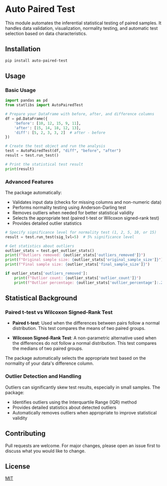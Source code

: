 # Auto Paired Test

This module automates the inferential statistical testing of paired samples. It handles data validation, visualization, normality testing, and automatic test selection based on data characteristics.

## Installation

```bash
pip install auto-paired-test
```

## Usage

### Basic Usage

```python
import pandas as pd
from statlibs import AutoPairedTest

# Prepare your DataFrame with before, after, and difference columns
df = pd.DataFrame({
    'before': [10, 12, 15, 9, 11],
    'after': [15, 14, 18, 12, 13],
    'diff': [5, 2, 3, 3, 2]  # after - before
})

# Create the test object and run the analysis
test = AutoPairedTest(df, "diff", "before", "after")
result = test.run_test()

# Print the statistical test result
print(result)
```

### Advanced Features

The package automatically:
- Validates input data (checks for missing columns and non-numeric data)
- Performs normality testing using Anderson-Darling test
- Removes outliers when needed for better statistical validity
- Selects the appropriate test (paired t-test or Wilcoxon signed-rank test)
- Provides detailed outlier statistics

```python
# Specify significance level for normality test (1, 2, 5, 10, or 15)
result = test.run_test(sig_lvl=5)  # 5% significance level

# Get statistics about outliers
outlier_stats = test.get_outlier_stats()
print(f"Outliers removed: {outlier_stats['outliers_removed']}")
print(f"Original sample size: {outlier_stats['original_sample_size']}")
print(f"Final sample size: {outlier_stats['final_sample_size']}")

if outlier_stats['outliers_removed']:
    print(f"Outlier count: {outlier_stats['outlier_count']}")
    print(f"Outlier percentage: {outlier_stats['outlier_percentage']:.2f}%")
```


## Statistical Background

### Paired t-test vs Wilcoxon Signed-Rank Test

- **Paired t-test**: Used when the differences between pairs follow a normal distribution. This test compares the means of two paired groups.
  
- **Wilcoxon Signed-Rank Test**: A non-parametric alternative used when the differences do not follow a normal distribution. This test compares the medians of two paired groups.

The package automatically selects the appropriate test based on the normality of your data's difference column.

### Outlier Detection and Handling

Outliers can significantly skew test results, especially in small samples. The package:
- Identifies outliers using the Interquartile Range (IQR) method
- Provides detailed statistics about detected outliers
- Automatically removes outliers when appropriate to improve statistical validity

## Contributing

Pull requests are welcome. For major changes, please open an issue first to discuss what you would like to change.

## License

[MIT](https://choosealicense.com/licenses/mit/)